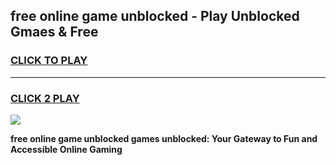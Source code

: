 
## free online game unblocked - Play Unblocked Gmaes & Free
<h3>
<a href="https://premium.freeplayer.one?title=free_online_game_unblocked&ref=20F">CLICK TO PLAY</a></h3>
<hr>

<h3>
<a href="https://premium.freeplayer.one?title=free_online_game_unblocked&ref=20F">CLICK 2 PLAY</a>
  
</h3>

<a href="https://premium.freeplayer.one?title=free_online_game_unblocked&ref=20F/"><img src="https://clearcache.store/games.png"></a>


**free online game unblocked games unblocked: Your Gateway to Fun and Accessible Online Gaming**
